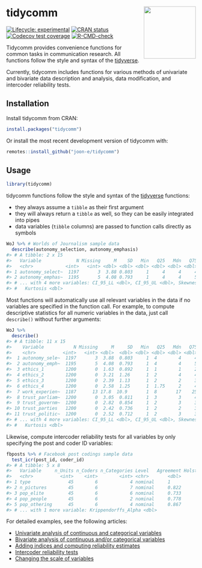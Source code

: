 
# tidycomm <img src='man/figures/logo.png' align="right" height="138.5" />

<!-- badges: start -->

[![Lifecycle:
experimental](https://img.shields.io/badge/lifecycle-experimental-orange.svg)](https://lifecycle.r-lib.org/articles/stages.html#experimental-1)
[![CRAN
status](https://www.r-pkg.org/badges/version/tidycomm)](https://CRAN.R-project.org/package=tidycomm)
[![Codecov test
coverage](https://codecov.io/gh/joon-e/tidycomm/branch/master/graph/badge.svg)](https://codecov.io/gh/joon-e/tidycomm?branch=master)
[![R-CMD-check](https://github.com/joon-e/tidycomm/workflows/R-CMD-check/badge.svg)](https://github.com/joon-e/tidycomm/actions)
<!-- badges: end -->

Tidycomm provides convenience functions for common tasks in
communication research. All functions follow the style and syntax of the
[tidyverse](https://www.tidyverse.org/).

Currently, tidycomm includes functions for various methods of univariate
and bivariate data description and analysis, data modification, and
intercoder reliability tests.

## Installation

Install tidycomm from CRAN:

``` r
install.packages("tidycomm")
```

Or install the most recent development version of tidycomm with:

``` r
remotes::install_github("joon-e/tidycomm")
```

## Usage

``` r
library(tidycomm)
```

tidycomm functions follow the style and syntax of the
[tidyverse](https://www.tidyverse.org/) functions:

-   they always assume a `tibble` as their first argument
-   they will always return a `tibble` as well, so they can be easily
    integrated into pipes
-   data variables (`tibble` columns) are passed to function calls
    directly as symbols

``` r
WoJ %>% # Worlds of Journalism sample data
  describe(autonomy_selection, autonomy_emphasis)
#> # A tibble: 2 x 15
#>   Variable             N Missing     M    SD   Min   Q25   Mdn   Q75   Max Range
#>   <chr>            <int>   <int> <dbl> <dbl> <dbl> <dbl> <dbl> <dbl> <dbl> <dbl>
#> 1 autonomy_select~  1197       3  3.88 0.803     1     4     4     4     5     4
#> 2 autonomy_emphas~  1195       5  4.08 0.793     1     4     4     5     5     4
#> # ... with 4 more variables: CI_95_LL <dbl>, CI_95_UL <dbl>, Skewness <dbl>,
#> #   Kurtosis <dbl>
```

Most functions will automatically use all relevant variables in the data
if no variables are specified in the function call. For example, to
compute descriptive statistics for all numeric variables in the data,
just call `describe()` without further arguments:

``` r
WoJ %>% 
  describe()
#> # A tibble: 11 x 15
#>    Variable           N Missing     M     SD   Min   Q25   Mdn   Q75   Max Range
#>    <chr>          <int>   <int> <dbl>  <dbl> <dbl> <dbl> <dbl> <dbl> <dbl> <dbl>
#>  1 autonomy_sele~  1197       3  3.88  0.803     1  4        4     4     5     4
#>  2 autonomy_emph~  1195       5  4.08  0.793     1  4        4     5     5     4
#>  3 ethics_1        1200       0  1.63  0.892     1  1        1     2     5     4
#>  4 ethics_2        1200       0  3.21  1.26      1  2        4     4     5     4
#>  5 ethics_3        1200       0  2.39  1.13      1  2        2     3     5     4
#>  6 ethics_4        1200       0  2.58  1.25      1  1.75     2     4     5     4
#>  7 work_experien~  1187      13 17.8  10.9       1  8       17    25    53    52
#>  8 trust_parliam~  1200       0  3.05  0.811     1  3        3     4     5     4
#>  9 trust_governm~  1200       0  2.82  0.854     1  2        3     3     5     4
#> 10 trust_parties   1200       0  2.42  0.736     1  2        2     3     4     3
#> 11 trust_politic~  1200       0  2.52  0.712     1  2        3     3     4     3
#> # ... with 4 more variables: CI_95_LL <dbl>, CI_95_UL <dbl>, Skewness <dbl>,
#> #   Kurtosis <dbl>
```

Likewise, compute intercoder reliability tests for all variables by only
specifying the post and coder ID variables:

``` r
fbposts %>% # Facebook post codings sample data
  test_icr(post_id, coder_id)
#> # A tibble: 5 x 8
#>   Variable     n_Units n_Coders n_Categories Level   Agreement Holstis_CR
#>   <chr>          <int>    <int>        <int> <chr>       <dbl>      <dbl>
#> 1 type              45        6            4 nominal     1          1    
#> 2 n_pictures        45        6            7 nominal     0.822      0.930
#> 3 pop_elite         45        6            6 nominal     0.733      0.861
#> 4 pop_people        45        6            2 nominal     0.778      0.916
#> 5 pop_othering      45        6            4 nominal     0.867      0.945
#> # ... with 1 more variable: Krippendorffs_Alpha <dbl>
```

For detailed examples, see the following articles:

-   [Univariate analysis of continuous and categorical
    variables](https://joon-e.github.io/tidycomm/articles/v01_univariate.html)
-   [Bivariate analysis of continuous and/or categorical
    variables](https://joon-e.github.io/tidycomm/articles/v02_bivariate.html)
-   [Adding indices and computing reliability
    estimates](https://joon-e.github.io/tidycomm/articles/v03_reliability.html)
-   [Intercoder reliability
    tests](https://joon-e.github.io/tidycomm/articles/v04_icr.html)
-   [Changing the scale of variables](https://joon-e.github.io/tidycomm/articles/v05_scales.html)
